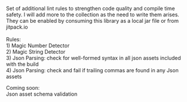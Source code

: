 Set of additional lint rules to strengthen code quality and compile time safety.  I will add more to the collection as the need to write them arises.  They can be enabled by consuming this library as a local jar file or from jitpack.io
</br></br>
Rules:
</br>1) Magic Number Detector
</br>2) Magic String Detector
</br>3) Json Parsing: check for well-formed syntax in all json assets included with the build
</br>4) Json Parsing: check and fail if trailing commas are found in any Json assets

Coming soon:
</br> Json asset schema validation
